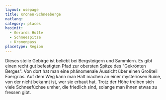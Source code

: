 ```yaml
---
layout: usepage
title: Kronen-Schneeberge
natlang:
category: places
hasinit:
  - Gerards Hütte
  - Schneespitze
  - Kronenpass
placetype: Region
---
```


Dieses steile Gebirge ist beliebt bei Bergsteigern und Sammlern. Es gibt einen recht gut befestigten Pfad zur obersten
Spitze des "Gekrönten Berges". Von dort hat man eine phänomenale Aussicht über einen Großteil Faergrias. Auf dem Weg
kann man Halt machen an einer mysteriösen Ruine, von der nicht bekannt ist, wer sie erbaut hat. Trotz der Höhe treiben
sich viele Schneefüchse umher, die friedlich sind, solange man ihnen etwas zu fressen gibt.